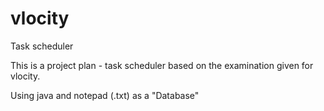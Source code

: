 # vlocity
Task scheduler

This is a project plan - task scheduler based on the examination given for vlocity.

Using java and notepad (.txt) as a "Database"

